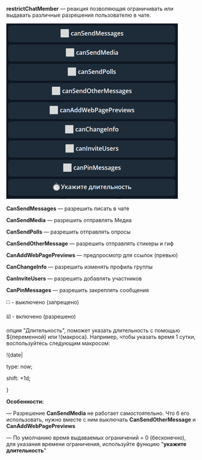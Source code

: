 
**restrictChatMember** — реакция позволяющая ограничивать или выдавать различные разрешения пользователю в чате.

![](./1.png)



**CanSendMessages** — разрешить писать в чате

**CanSendMedia** — разрешить отправлять Медиа

**CanSendPolls** — разрешить отправлять опросы

**CanSendOtherMessage** — разрешить отправлять стикеры и гиф

**CanAddWebPagePreviews** — предпросмотр для ссылок (превью)

**CanChangeInfo** — разрешить изменять профиль группы

**CanInviteUsers** — разрешить добавлять участников

**CanPinMessages** — разрешить закреплять сообщения

◻️ - выключено (запрещено)

☑️ - включено (разрешено)

опция "Длительность", поможет указать длительность с помощью ${переменной} или !{макроса}. Например, чтобы указать время 1 сутки, воспользуйтесь следующим макросом: 

!{date| 

 type: now;

 shift: +1d;

}

**Особенности:**

— Разрешение **CanSendMedia** не работает самостоятельно. Что б его использовать, нужно вместе с ним выключать **CanSendOtherMessage** и **CanAddWebPagePreviews**

— По умолчанию время выдаваемых ограничений = 0 (бесконечно), для указания времени ограничения, используйте функцию "**укажите длительность**"





